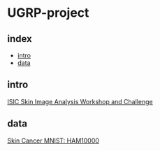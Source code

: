 # UGRP-project



## index
- [intro](#intro)
- [data](#data)

## intro
[ISIC Skin Image Analysis Workshop and Challenge](https://workshop.isic-archive.com/2018/)

## data
[Skin Cancer MNIST: HAM10000]([https://challenge.isic-archive.com/data/#2018](https://www.kaggle.com/datasets/kmader/skin-cancer-mnist-ham10000))
